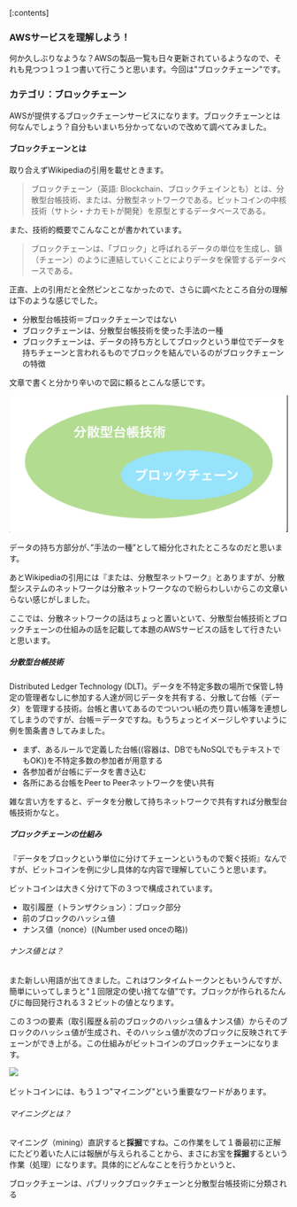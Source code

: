 [:contents]

### AWSサービスを理解しよう！

何か久しぶりなような？AWSの製品一覧も日々更新されているようなので、それも見つつ１つ１つ書いて行こうと思います。今回は"ブロックチェーン"です。

### カテゴリ：ブロックチェーン

AWSが提供するブロックチェーンサービスになります。ブロックチェーンとは何なんでしょう？自分もいまいち分かってないので改めて調べてみました。

#### ブロックチェーンとは

取り合えずWikipediaの引用を載せときます。
> ブロックチェーン（英語: Blockchain、ブロックチェインとも）とは、分散型台帳技術、または、分散型ネットワークである。ビットコインの中核技術（サトシ・ナカモトが開発）を原型とするデータベースである。

また、技術的概要でこんなことが書かれています。
> ブロックチェーンは、「ブロック」と呼ばれるデータの単位を生成し、鎖（チェーン）のように連結していくことによりデータを保管するデータベースである。

正直、上の引用だと全然ピンとこなかったので、さらに調べたところ自分の理解は下のような感じでした。

- 分散型台帳技術＝ブロックチェーンではない
- ブロックチェーンは、分散型台帳技術を使った手法の一種
- ブロックチェーンは、データの持ち方としてブロックという単位でデータを持ちチェーンと言われるものでブロックを結んでいるのがブロックチェーンの特徴

文章で書くと分かり辛いので図に頼るとこんな感じです。

![](2019-05-05-17-39-24.png)

データの持ち方部分が、”手法の一種”として細分化されたところなのだと思います。

あとWikipediaの引用には『または、分散型ネットワーク』とありますが、分散型システムのネットワークは分散ネットワークなので紛らわしいからこの文章いらない感じがしました。

ここでは、分散ネットワークの話はちょっと置いといて、分散型台帳技術とブロックチェーンの仕組みの話を記載して本題のAWSサービスの話をして行きたいと思います。

##### 分散型台帳技術

Distributed Ledger Technology (DLT)。データを不特定多数の場所で保管し特定の管理者なしに参加する人達が同じデータを共有する、分散して台帳（データ）を管理する技術。台帳と書いてあるのでついつい紙の売り買い帳簿を連想してしまうのですが、台帳＝データですね。もうちょっとイメージしやすいように例を箇条書きしてみました。

- まず、あるルールで定義した台帳((容器は、DBでもNoSQLでもテキストでもOK))を不特定多数の参加者が用意する
- 各参加者が台帳にデータを書き込む
- 各所にある台帳をPeer to Peerネットワークを使い共有

雑な言い方をすると、データを分散して持ちネットワークで共有すれば分散型台帳技術かなと。

##### ブロックチェーンの仕組み

『データをブロックという単位に分けてチェーンというもので繋ぐ技術』なんですが、ビットコインを例に少し具体的な内容で理解していこうと思います。

ビットコインは大きく分けて下の３つで構成されています。

- 取引履歴（トランザクション）：ブロック部分
- 前のブロックのハッシュ値
- ナンス値（nonce）((Number used onceの略))

###### ナンス値とは？
また新しい用語が出てきました。これはワンタイムトークンともいうんですが、簡単にいってしまうと”１回限定の使い捨てな値”です。ブロックが作られるたんびに毎回発行される３２ビットの値となります。

この３つの要素（取引履歴＆前のブロックのハッシュ値＆ナンス値）からそのブロックのハッシュ値が生成され、そのハッシュ値が次のブロックに反映されてチェーンができ上がる。この仕組みがビットコインのブロックチェーンになります。

![](2019-05-06-20-29-14.png)

ビットコインには、もう１つ"マイニング"という重要なワードがあります。

###### マイニングとは？

マイニング（mining）直訳すると**採掘**ですね。この作業をして１番最初に正解にたどり着いた人には報酬が与えられることから、まさにお宝を**採掘**するという作業（処理）になります。具体的にどんなことを行うかというと、


ブロックチェーンは、パブリックブロックチェーンと分散型台帳技術に分類される

